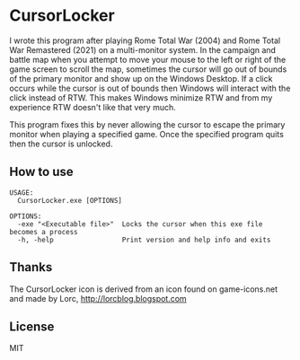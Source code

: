 # CursorLocker

I wrote this program after playing Rome Total War (2004) and Rome Total War Remastered (2021) on 
a multi-monitor system. In the campaign and battle map when you attempt to move your mouse to the left 
or right of the game screen to scroll the map, sometimes the cursor will go out of bounds of the primary monitor
and show up on the Windows Desktop. If a click occurs while the cursor is out of bounds then Windows
will interact with the click instead of RTW. This makes Windows minimize RTW and from my experience RTW doesn't
like that very much. 

This program fixes this by never allowing the cursor to escape the primary monitor when
playing a specified game. Once the specified program quits then the cursor is unlocked.
 
## How to use
```
USAGE:
  CursorLocker.exe [OPTIONS]
  
OPTIONS:
  -exe "<Executable file>"	Locks the cursor when this exe file becomes a process
  -h, -help					Print version and help info and exits 
```
 
## Thanks
The CursorLocker icon is derived from an icon found on game-icons.net and made by Lorc, http://lorcblog.blogspot.com
 
## License
MIT
